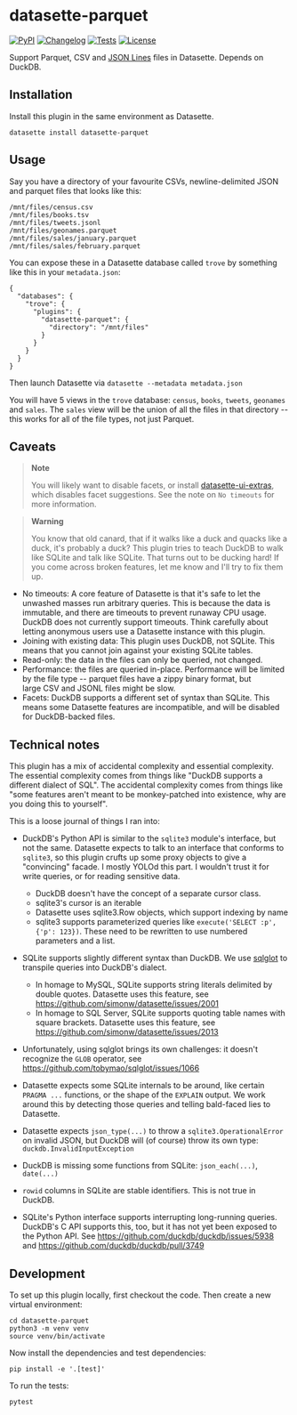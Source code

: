 # datasette-parquet

[![PyPI](https://img.shields.io/pypi/v/datasette-parquet.svg)](https://pypi.org/project/datasette-parquet/)
[![Changelog](https://img.shields.io/github/v/release/cldellow/datasette-parquet?include_prereleases&label=changelog)](https://github.com/cldellow/datasette-parquet/releases)
[![Tests](https://github.com/cldellow/datasette-parquet/workflows/Test/badge.svg)](https://github.com/cldellow/datasette-parquet/actions?query=workflow%3ATest)
[![License](https://img.shields.io/badge/license-Apache%202.0-blue.svg)](https://github.com/cldellow/datasette-parquet/blob/main/LICENSE)

Support Parquet, CSV and [JSON Lines](https://jsonlines.org/) files in Datasette. Depends on DuckDB.

## Installation

Install this plugin in the same environment as Datasette.

    datasette install datasette-parquet

## Usage

Say you have a directory of your favourite CSVs, newline-delimited JSON and parquet
files that looks like this:

```
/mnt/files/census.csv
/mnt/files/books.tsv
/mnt/files/tweets.jsonl
/mnt/files/geonames.parquet
/mnt/files/sales/january.parquet
/mnt/files/sales/february.parquet
```

You can expose these in a Datasette database called `trove` by something
like this in your `metadata.json`:

```
{
  "databases": {
    "trove": {
      "plugins": {
        "datasette-parquet": {
          "directory": "/mnt/files"
        }
      }
    }
  }
}
```

Then launch Datasette via `datasette --metadata metadata.json`

You will have 5 views in the `trove` database: `census`, `books`, `tweets`, `geonames` and `sales`.
The `sales` view will be the union of all the files in that directory -- this works for all of the file types, not just Parquet.

## Caveats

> **Note**
>
> You will likely want to disable facets, or install [datasette-ui-extras](https://github.com/cldellow/datasette-ui-extras), which disables facet suggestions.
> See the note on `No timeouts` for more information.

> **Warning**
>
> You know that old canard, that if it walks like a duck and quacks like a duck, it's probably a duck? This plugin tries to teach DuckDB to walk like SQLite and talk like SQLite. That turns out to be ducking hard! If you come across broken features, let me know and I'll try to fix them up.

- No timeouts: A core feature of Datasette is that it's safe to let the unwashed masses run arbitrary queries. This is because the data is immutable, and there are timeouts to prevent runaway CPU usage. DuckDB does not currently support timeouts. Think carefully about letting anonymous users use a Datasette instance with this plugin.
- Joining with existing data: This plugin uses DuckDB, not SQLite. This means that you cannot join against your existing SQLite tables.
- Read-only: the data in the files can only be queried, not changed.
- Performance: the files are queried in-place. Performance will be limited by the file type -- parquet files have a zippy binary format, but large CSV and JSONL files might be slow.
- Facets: DuckDB supports a different set of syntax than SQLite. This means some Datasette features are incompatible, and will be disabled for DuckDB-backed files.

## Technical notes

This plugin has a mix of accidental complexity and essential complexity.
The essential complexity comes from things like "DuckDB supports a different
dialect of SQL". The accidental complexity comes from things like "some features
aren't meant to be monkey-patched into existence, why are you doing this
to yourself".

This is a loose journal of things I ran into:

- DuckDB's Python API is similar to the `sqlite3` module's interface, but not
  the same. Datasette expects to talk to an interface that conforms to `sqlite3`,
  so this plugin crufts up some proxy objects to give a "convincing" facade.
  I mostly YOLOd this part. I wouldn't trust it for write queries, or for
  reading sensitive data.
    - DuckDB doesn't have the concept of a separate cursor class.
    - sqlite3's cursor is an iterable
    - Datasette uses sqlite3.Row objects, which support indexing by name
    - sqlite3 supports parameterized queries like `execute('SELECT :p', {'p': 123})`.
      These need to be rewritten to use numbered parameters and a list.

- SQLite supports slightly different syntax than DuckDB. We use [sqlglot](https://github.com/tobymao/sqlglot)
  to transpile queries into DuckDB's dialect.
    - In homage to MySQL, SQLite supports string literals delimited by double
      quotes. Datasette uses this feature, see https://github.com/simonw/datasette/issues/2001
    - In homage to SQL Server, SQLite supports quoting table names with square
      brackets. Datasette uses this feature, see https://github.com/simonw/datasette/issues/2013

- Unfortunately, using sqlglot brings its own challenges: it doesn't recognize
  the `GLOB` operator, see https://github.com/tobymao/sqlglot/issues/1066

- Datasette expects some SQLite internals to be around, like certain `PRAGMA ...` functions,
  or the shape of the `EXPLAIN` output. We work around this by detecting those
  queries and telling bald-faced lies to Datasette.

- Datasette expects `json_type(...)` to throw a `sqlite3.OperationalError` on invalid
  JSON, but DuckDB will (of course) throw its own type: `duckdb.InvalidInputException`

- DuckDB is missing some functions from SQLite: `json_each(...)`, `date(...)`

- `rowid` columns in SQLite are stable identifiers. This is not true in DuckDB.

- SQLite's Python interface supports interrupting long-running queries. DuckDB's
  C API supports this, too, but it has not yet been exposed to the Python API.
  See https://github.com/duckdb/duckdb/issues/5938 and https://github.com/duckdb/duckdb/pull/3749

## Development

To set up this plugin locally, first checkout the code. Then create a new virtual environment:

    cd datasette-parquet
    python3 -m venv venv
    source venv/bin/activate

Now install the dependencies and test dependencies:

    pip install -e '.[test]'

To run the tests:

    pytest
